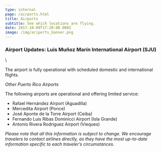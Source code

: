 ```yaml
---
type: internal
page: /airports.html
title: Airports
subtitle: See which locations are flying.
date: 2017-10-09T17:20:00.000Z
image: /img/ariports_banner.png
---
```


### **Airport Updates:** Luis Muñoz Marín International Airport (SJU)
\


The airport is fully operational with scheduled domestic and international flights.

*Other Puerto Rico Airports*

The following airports are operational and offering limited service:

*   Rafael Hernández Airport (Aguadilla)
*   Mercedita Airport (Ponce)
*   José Aponte de la Torre Airport (Ceiba)
*   Fernando Luis Ribas Dominicci Airport (Isla Grande)
*   Antonio Rivera Rodriguez Airport (Vieques)

*Please note that all this information is subject to change. We encourage travelers to contact airlines directly, as they have the most up-to-date information specific to each traveler’s circumstances.*
